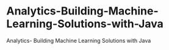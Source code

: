 # Analytics-Building-Machine-Learning-Solutions-with-Java
Analytics- Building Machine Learning Solutions with Java
